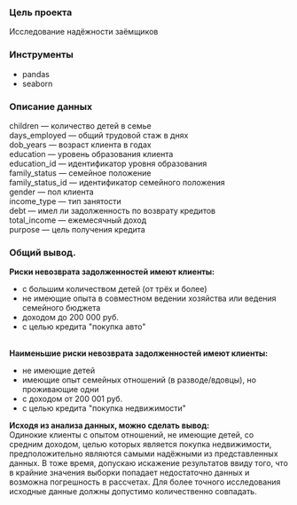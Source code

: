 ### Цель проекта
Исследование надёжности заёмщиков
### Инструменты
* pandas 
* seaborn
### Описание данных
children — количество детей в семье\
days_employed — общий трудовой стаж в днях\
dob_years — возраст клиента в годах\
education — уровень образования клиента\
education_id — идентификатор уровня образования\
family_status — семейное положение\
family_status_id — идентификатор семейного положения\
gender — пол клиента\
income_type — тип занятости\
debt — имел ли задолженность по возврату кредитов\
total_income — ежемесячный доход\
purpose — цель получения кредита

### Общий вывод.
**Риски невозврата задолженностей имеют клиенты:**
* с большим количеством детей (от трёх и более)
* не имеющие опыта в совместном ведении хозяйства или ведения семейного бюджета
* доходом до 200 000 руб.
* с целью кредита "покупка авто"

\
**Наименьшие риски невозврата задолженностей имеют клиенты:**
* не имеющие детей
* имеющие опыт семейных отношений (в разводе/вдовцы), но проживающие одни
* с доходом от 200 001 руб.
* с целью кредита "покупка недвижимости"

**Исходя из анализа данных, можно сделать вывод:**
\
Одинокие клиенты с опытом отношений, не имеющие детей, со средним доходом, целью которых является покупка недвижимости, предположительно являются самыми надёжными из представленных данных.
В тоже время, допускаю искажение результатов ввиду того, что в крайние значения выборки попадает недостаточно данных и возможна погрешность в рассчетах. Для более точного исследования исходные данные должны допустимо количественно совпадать.
